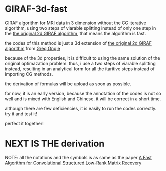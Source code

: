# GIRAF-3d-fast
GIRAF algorithm for MRI data in 3 dimension without the CG iterative algorithm, using two steps of viarable splitting instead of only one step in the [the original 2d GIRAF algorithm](https://github.com/cbig-iowa/giraf), that means the algorithm is fast.

the codes of this method is just a 3d extension of [the original 2d GIRAF algorithm](https://github.com/cbig-iowa/giraf) from [Greg Ongie](https://github.com/gregongie)

because of the 3d properties, it is difficult to using the same solution of the original optimazation problem. thus, i use a two steps of viarable splitting instead, resulting in an analytical form for all the itaritive steps instead of importing CG methods.

the derivation of formulas will be upload as soon as possible.

for now, it is an early version, because the annotation of the codes is not so well and is mixed with English and Chinese. it will be correct in a short time.

although there are few deficiencies, it is easily to run the codes correctly. try it and test it!

perfect it together!

# NEXT IS THE derivation
NOTE: all the notations and the symbols is as same as the paper [A Fast Algorithm for Convolutional Structured Low-Rank Matrix Recovery](https://ieeexplore.ieee.org/document/7964698)
